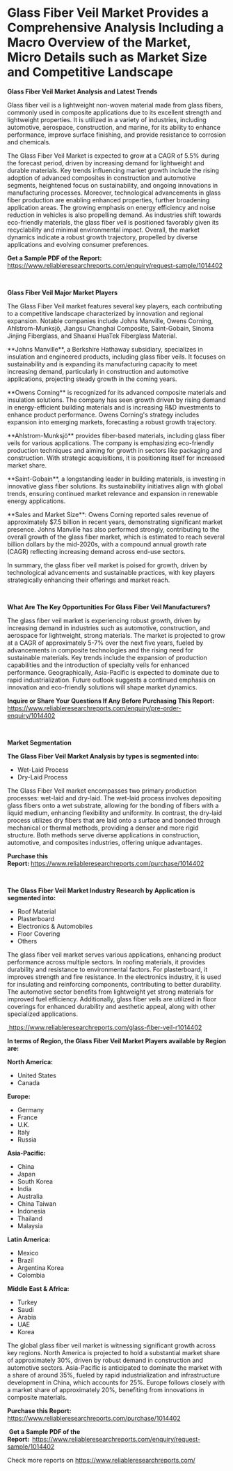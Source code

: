 <p><h1>Glass Fiber Veil Market Provides a Comprehensive Analysis Including a Macro Overview of the Market, Micro Details such as Market Size and Competitive Landscape</h1></p><p><strong>Glass Fiber Veil Market Analysis and Latest Trends</strong></p>
<p><p>Glass fiber veil is a lightweight non-woven material made from glass fibers, commonly used in composite applications due to its excellent strength and lightweight properties. It is utilized in a variety of industries, including automotive, aerospace, construction, and marine, for its ability to enhance performance, improve surface finishing, and provide resistance to corrosion and chemicals.</p><p>The Glass Fiber Veil Market is expected to grow at a CAGR of 5.5% during the forecast period, driven by increasing demand for lightweight and durable materials. Key trends influencing market growth include the rising adoption of advanced composites in construction and automotive segments, heightened focus on sustainability, and ongoing innovations in manufacturing processes. Moreover, technological advancements in glass fiber production are enabling enhanced properties, further broadening application areas. The growing emphasis on energy efficiency and noise reduction in vehicles is also propelling demand. As industries shift towards eco-friendly materials, the glass fiber veil is positioned favorably given its recyclability and minimal environmental impact. Overall, the market dynamics indicate a robust growth trajectory, propelled by diverse applications and evolving consumer preferences.</p></p>
<p><strong>Get a Sample PDF of the Report:&nbsp;</strong> <a href="https://www.reliableresearchreports.com/enquiry/request-sample/1014402?utm_campaign=3137&utm_medium=2&utm_source=Github&utm_content=ia&utm_term=06032025&utm_id=glass-fiber-veil">https://www.reliableresearchreports.com/enquiry/request-sample/1014402</a></p>
<p>&nbsp;</p>
<p><strong>Glass Fiber Veil Major Market Players</strong></p>
<p><p>The Glass Fiber Veil market features several key players, each contributing to a competitive landscape characterized by innovation and regional expansion. Notable companies include Johns Manville, Owens Corning, Ahlstrom-Munksjö, Jiangsu Changhai Composite, Saint-Gobain, Sinoma Jinjing Fiberglass, and Shaanxi HuaTek Fiberglass Material.</p><p>**Johns Manville**, a Berkshire Hathaway subsidiary, specializes in insulation and engineered products, including glass fiber veils. It focuses on sustainability and is expanding its manufacturing capacity to meet increasing demand, particularly in construction and automotive applications, projecting steady growth in the coming years.</p><p>**Owens Corning** is recognized for its advanced composite materials and insulation solutions. The company has seen growth driven by rising demand in energy-efficient building materials and is increasing R&D investments to enhance product performance. Owens Corning's strategy includes expansion into emerging markets, forecasting a robust growth trajectory.</p><p>**Ahlstrom-Munksjö** provides fiber-based materials, including glass fiber veils for various applications. The company is emphasizing eco-friendly production techniques and aiming for growth in sectors like packaging and construction. With strategic acquisitions, it is positioning itself for increased market share.</p><p>**Saint-Gobain**, a longstanding leader in building materials, is investing in innovative glass fiber solutions. Its sustainability initiatives align with global trends, ensuring continued market relevance and expansion in renewable energy applications.</p><p>**Sales and Market Size**: Owens Corning reported sales revenue of approximately $7.5 billion in recent years, demonstrating significant market presence. Johns Manville has also performed strongly, contributing to the overall growth of the glass fiber market, which is estimated to reach several billion dollars by the mid-2020s, with a compound annual growth rate (CAGR) reflecting increasing demand across end-use sectors.</p><p>In summary, the glass fiber veil market is poised for growth, driven by technological advancements and sustainable practices, with key players strategically enhancing their offerings and market reach.</p></p>
<p>&nbsp;</p>
<p><strong>What Are The Key Opportunities For Glass Fiber Veil Manufacturers?</strong></p>
<p><p>The glass fiber veil market is experiencing robust growth, driven by increasing demand in industries such as automotive, construction, and aerospace for lightweight, strong materials. The market is projected to grow at a CAGR of approximately 5-7% over the next five years, fueled by advancements in composite technologies and the rising need for sustainable materials. Key trends include the expansion of production capabilities and the introduction of specialty veils for enhanced performance. Geographically, Asia-Pacific is expected to dominate due to rapid industrialization. Future outlook suggests a continued emphasis on innovation and eco-friendly solutions will shape market dynamics.</p></p>
<p><strong>Inquire or Share Your Questions If Any Before Purchasing This Report:</strong> <a href="https://www.reliableresearchreports.com/enquiry/pre-order-enquiry/1014402?utm_campaign=3137&utm_medium=2&utm_source=Github&utm_content=ia&utm_term=06032025&utm_id=glass-fiber-veil">https://www.reliableresearchreports.com/enquiry/pre-order-enquiry/1014402</a></p>
<p>&nbsp;</p>
<p><strong>Market Segmentation</strong></p>
<p><strong>The Glass Fiber Veil Market Analysis by types is segmented into:</strong></p>
<p><ul><li>Wet-Laid Process</li><li>Dry-Laid Process</li></ul></p>
<p><p>The Glass Fiber Veil market encompasses two primary production processes: wet-laid and dry-laid. The wet-laid process involves depositing glass fibers onto a wet substrate, allowing for the bonding of fibers with a liquid medium, enhancing flexibility and uniformity. In contrast, the dry-laid process utilizes dry fibers that are laid onto a surface and bonded through mechanical or thermal methods, providing a denser and more rigid structure. Both methods serve diverse applications in construction, automotive, and composites industries, offering unique advantages.</p></p>
<p><strong>Purchase this Report:&nbsp;</strong><a href="https://www.reliableresearchreports.com/purchase/1014402?utm_campaign=3137&utm_medium=2&utm_source=Github&utm_content=ia&utm_term=06032025&utm_id=glass-fiber-veil">https://www.reliableresearchreports.com/purchase/1014402</a></p>
<p>&nbsp;</p>
<p><strong>The Glass Fiber Veil Market Industry Research by Application is segmented into:</strong></p>
<p><ul><li>Roof Material</li><li>Plasterboard</li><li>Electronics & Automobiles</li><li>Floor Covering</li><li>Others</li></ul></p>
<p><p>The glass fiber veil market serves various applications, enhancing product performance across multiple sectors. In roofing materials, it provides durability and resistance to environmental factors. For plasterboard, it improves strength and fire resistance. In the electronics industry, it is used for insulating and reinforcing components, contributing to better durability. The automotive sector benefits from lightweight yet strong materials for improved fuel efficiency. Additionally, glass fiber veils are utilized in floor coverings for enhanced durability and aesthetic appeal, along with other specialized applications.</p></p>
<p><a href="https://www.reliableresearchreports.com/glass-fiber-veil-r1014402?utm_campaign=3137&utm_medium=2&utm_source=Github&utm_content=ia&utm_term=06032025&utm_id=glass-fiber-veil">&nbsp;https://www.reliableresearchreports.com/glass-fiber-veil-r1014402</a></p>
<p><strong>In terms of Region, the Glass Fiber Veil Market Players available by Region are:</strong></p>
<p>
    <p> <strong> North America: </strong>
        <ul>
            <li>United States</li>
            <li>Canada</li>
        </ul>
        </p> 
    <p> <strong> Europe: </strong>
        <ul>
            <li>Germany</li>
            <li>France</li>
            <li>U.K.</li>
            <li>Italy</li>
            <li>Russia</li>
        </ul>
        </p> 
    <p> <strong> Asia-Pacific: </strong>
        <ul>
            <li>China</li>
            <li>Japan</li>
            <li>South Korea</li>
            <li>India</li>
            <li>Australia</li>
            <li>China Taiwan</li>
            <li>Indonesia</li>
            <li>Thailand</li>
            <li>Malaysia</li>
        </ul>
        </p> 
    <p> <strong> Latin America: </strong>
        <ul>
            <li>Mexico</li>
            <li>Brazil</li>
            <li>Argentina Korea</li>
            <li>Colombia</li>
        </ul>
        </p> 
    <p> <strong> Middle East & Africa: </strong>
        <ul>
            <li>Turkey</li>
            <li>Saudi</li>
            <li>Arabia</li>
            <li>UAE</li>
            <li>Korea</li>
        </ul>
    </p>
    </p>
<p><p>The global glass fiber veil market is witnessing significant growth across key regions. North America is projected to hold a substantial market share of approximately 30%, driven by robust demand in construction and automotive sectors. Asia-Pacific is anticipated to dominate the market with a share of around 35%, fueled by rapid industrialization and infrastructure development in China, which accounts for 25%. Europe follows closely with a market share of approximately 20%, benefiting from innovations in composite materials.</p></p>
<p><strong>Purchase this Report: </strong><a href="https://www.reliableresearchreports.com/purchase/1014402?utm_campaign=3137&utm_medium=2&utm_source=Github&utm_content=ia&utm_term=06032025&utm_id=glass-fiber-veil">https://www.reliableresearchreports.com/purchase/1014402</a></p>
<p>&nbsp;<strong>Get a Sample PDF of the Report:&nbsp;&nbsp;</strong><a href="https://www.reliableresearchreports.com/enquiry/request-sample/1014402?utm_campaign=3137&utm_medium=2&utm_source=Github&utm_content=ia&utm_term=06032025&utm_id=glass-fiber-veil">https://www.reliableresearchreports.com/enquiry/request-sample/1014402</a></p>
<p><strong></strong></p>
<p>Check more reports on <a href="https://www.reliableresearchreports.com/?utm_campaign=3137&utm_medium=2&utm_source=Github&utm_content=ia&utm_term=06032025&utm_id=glass-fiber-veil">https://www.reliableresearchreports.com/</a></p>